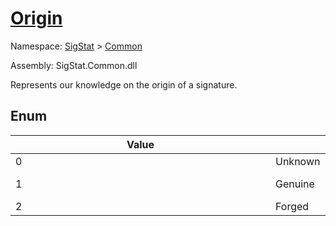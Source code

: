 # [Origin](./Origin.md)
Namespace: [SigStat]() > [Common](./README.md)

Assembly: SigStat.Common.dll


Represents our knowledge on the origin of a signature.

##	Enum

| Value | Name | Summary | 
| --- | --- | --- | 
| 0<div style="width: 400px">| Unknown<div style="width: 400px">| Use this in practice before a signature is verified.<div style="width: 400px">| <br>
| 1<div style="width: 400px">| Genuine<div style="width: 400px">| The [Signature](https://github.com/hargitomi97/sigstat/blob/master/docs/md/SigStat/Common/Signature.md)'s origin is verified to be from [Signature.Signer](https://github.com/hargitomi97/sigstat/blob/master/docs/md/SigStat/Common/Signature.md)<div style="width: 400px">| <br>
| 2<div style="width: 400px">| Forged<div style="width: 400px">| The [Signature](https://github.com/hargitomi97/sigstat/blob/master/docs/md/SigStat/Common/Signature.md) is a forgery.<div style="width: 400px">| <br>


